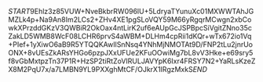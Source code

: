 $START$9Ehlz3z85VUW+NveBkbrRW096lU+5LdryaTYunuXc01MXWWTAhJGMZLk4p+Na9An8Im2LCs2+ZHv4XE1pgSLoVQY59M66yRgqrMCwgn2xbCowkXPrzddGKzV3QWBiR2OkOax4ntLirK2uf6eAUpGcJSPBpcSiVgitZNno35cZakLD5WMB8WcF08LCHR6prvS4aWBM+DLHm4cpRii1dKQr+wTx672io1Vq+PIef+1yXiwO6aB9R5YTQQKAwIlSnNsq4YNhMjNMOTAt9D/FNP2tLu2jnrUoONX+8vUEsZkARsYHGo6pzpJXxUFUe2KFuOOwiMg7bL8vV3Hke+e69sry5f8vGbMxtpzTn37P1R+HzSP2tiRtZoVIRULJAVYpK6Ixr4FRSY7N2+YaRLsKzeZX8M2PqU7x/a7LMBN9YL9PXXghMtCF/OJkrX1IRgzMxkS$END$